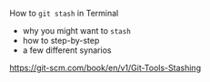 How to `git stash` in Terminal

* why you might want to `stash`
* how to step-by-step
* a few different synarios 

https://git-scm.com/book/en/v1/Git-Tools-Stashing
